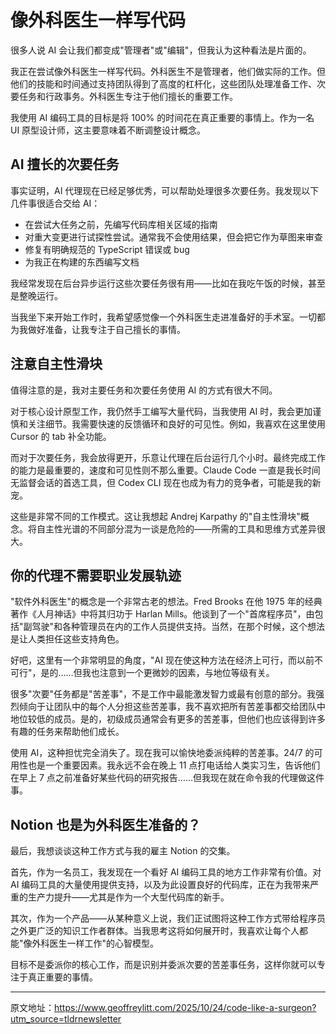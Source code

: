 # 像外科医生一样写代码

很多人说 AI 会让我们都变成"管理者"或"编辑"，但我认为这种看法是片面的。

我正在尝试像外科医生一样写代码。外科医生不是管理者，他们做实际的工作。但他们的技能和时间通过支持团队得到了高度的杠杆化，这些团队处理准备工作、次要任务和行政事务。外科医生专注于他们擅长的重要工作。

我使用 AI 编码工具的目标是将 100% 的时间花在真正重要的事情上。作为一名 UI 原型设计师，这主要意味着不断调整设计概念。

## AI 擅长的次要任务

事实证明，AI 代理现在已经足够优秀，可以帮助处理很多次要任务。我发现以下几件事很适合交给 AI：

- 在尝试大任务之前，先编写代码库相关区域的指南
- 对重大变更进行试探性尝试。通常我不会使用结果，但会把它作为草图来审查
- 修复有明确规范的 TypeScript 错误或 bug
- 为我正在构建的东西编写文档

我经常发现在后台异步运行这些次要任务很有用——比如在我吃午饭的时候，甚至是整晚运行。

当我坐下来开始工作时，我希望感觉像一个外科医生走进准备好的手术室。一切都为我做好准备，让我专注于自己擅长的事情。

## 注意自主性滑块

值得注意的是，我对主要任务和次要任务使用 AI 的方式有很大不同。

对于核心设计原型工作，我仍然手工编写大量代码，当我使用 AI 时，我会更加谨慎和关注细节。我需要快速的反馈循环和良好的可见性。例如，我喜欢在这里使用 Cursor 的 tab 补全功能。

而对于次要任务，我会放得更开，乐意让代理在后台运行几个小时。最终完成工作的能力是最重要的，速度和可见性则不那么重要。Claude Code 一直是我长时间无监督会话的首选工具，但 Codex CLI 现在也成为有力的竞争者，可能是我的新宠。

这些是非常不同的工作模式。这让我想起 Andrej Karpathy 的"自主性滑块"概念。将自主性光谱的不同部分混为一谈是危险的——所需的工具和思维方式差异很大。

## 你的代理不需要职业发展轨迹

"软件外科医生"的概念是一个非常古老的想法。Fred Brooks 在他 1975 年的经典著作《人月神话》中将其归功于 Harlan Mills。他谈到了一个"首席程序员"，由包括"副驾驶"和各种管理员在内的工作人员提供支持。当然，在那个时候，这个想法是让人类担任这些支持角色。

好吧，这里有一个非常明显的角度，"AI 现在使这种方法在经济上可行，而以前不可行"，是的……但我也注意到一个更微妙的因素，与地位等级有关。

很多"次要"任务都是"苦差事"，不是工作中最能激发智力或最有创意的部分。我强烈倾向于让团队中的每个人分担这些苦差事，我不喜欢把所有苦差事都交给团队中地位较低的成员。是的，初级成员通常会有更多的苦差事，但他们也应该得到许多有趣的任务来帮助他们成长。

使用 AI，这种担忧完全消失了。现在我可以愉快地委派纯粹的苦差事。24/7 的可用性也是一个重要因素。我永远不会在晚上 11 点打电话给人类实习生，告诉他们在早上 7 点之前准备好某些代码的研究报告……但我现在就在命令我的代理做这件事。

## Notion 也是为外科医生准备的？

最后，我想谈谈这种工作方式与我的雇主 Notion 的交集。

首先，作为一名员工，我发现在一个看好 AI 编码工具的地方工作非常有价值。对 AI 编码工具的大量使用提供支持，以及为此设置良好的代码库，正在为我带来严重的生产力提升——尤其是作为一个大型代码库的新手。

其次，作为一个产品——从某种意义上说，我们正试图将这种工作方式带给程序员之外更广泛的知识工作者群体。当我思考这将如何展开时，我喜欢让每个人都能"像外科医生一样工作"的心智模型。

目标不是委派你的核心工作，而是识别并委派次要的苦差事任务，这样你就可以专注于真正重要的事情。

---

原文地址：https://www.geoffreylitt.com/2025/10/24/code-like-a-surgeon?utm_source=tldrnewsletter
